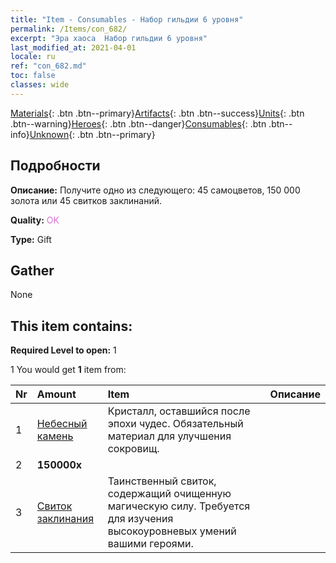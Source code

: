 ```yaml
---
title: "Item - Consumables - Набор гильдии 6 уровня"
permalink: /Items/con_682/
excerpt: "Эра хаоса  Набор гильдии 6 уровня"
last_modified_at: 2021-04-01
locale: ru
ref: "con_682.md"
toc: false
classes: wide
---
```

 [Materials](/ru/Items/){: .btn .btn--primary}[Artifacts](/ru/Items/Artifacts/){: .btn .btn--success}[Units](/ru/Items/Units/){: .btn .btn--warning}[Heroes](/ru/Items/Heroes/){: .btn .btn--danger}[Consumables](/ru/Items/Consumables/){: .btn .btn--info}[Unknown](/ru/Items/Unknown/){: .btn .btn--primary}

## Подробности
 **Описание:** Получите одно из следующего: 45 самоцветов, 150 000 золота или 45 свитков заклинаний.

 **Quality:** <span style="color: #DA70D6">OK</span>

 **Type:** Gift

## Gather

  None

## This item contains:

 **Required Level to open:** 1

 1 You would get **1** item  from:

  | Nr | Amount |     Item    | Описание |
  |:---|:-------|:------------|:-----------:|
  | 1 | [Небесный камень](/ru/Items/art_188/) | Кристалл, оставшийся после эпохи чудес. Обязательный материал для улучшения сокровищ. | 
  | 2 |  **150000x** | <i class="fas fa-coins"/> |  | 
  | 3 | [Свиток заклинания](/ru/Items/con_694/) | Таинственный свиток, содержащий очищенную магическую силу. Требуется для изучения высокоуровневых умений вашими героями. | 
